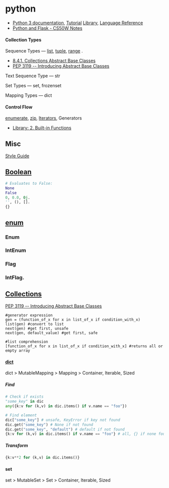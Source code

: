 # python

- [Python 3 documentation](https://docs.python.org/3/), 
[Tutorial](https://docs.python.org/3/tutorial/index.html)
[Library](https://docs.python.org/3/library/index.html), 
[Language Reference](https://docs.python.org/3/reference/index.html)
- [Python and Flask - CS50W Notes](https://cs50.harvard.edu/web/notes/2/)

#### Collection Types

Sequence Types — 
[list](https://github.com/mobilege/data-science/blob/master/list.md), 
[tuple](https://github.com/mobilege/data-science/blob/master/tuple.md), 
[range](https://github.com/mobilege/data-science/blob/master/range.md) . 

- [8.4.1. Collections Abstract Base Classes](https://docs.python.org/3/library/collections.abc.html#collections-abstract-base-classes)
- [PEP 3119 -- Introducing Abstract Base Classes](https://www.python.org/dev/peps/pep-3119/)

Text Sequence Type — str

Set Types — set, frozenset

Mapping Types — dict


#### Control Flow

[enumerate](https://github.com/mobilege/data-science/blob/master/enumerate.md), 
[zip](https://github.com/mobilege/data-science/blob/master/zip.md),
[Iterators](https://github.com/mobilege/data-science/blob/master/iterators.md),
Generators

- [Library: 2. Built-in Functions](https://docs.python.org/3/library/functions.html)

## Misc

[Style Guide](https://www.python.org/dev/peps/pep-0008/)

## [Boolean](https://docs.python.org/3/library/stdtypes.html#truth-value-testing)

```python
# Evaluates to False:
None
False
0, 0.0, 0j.
'', (), [].
{}
```

## [enum](https://docs.python.org/3/library/enum.html)

### Enum

### IntEnum

### Flag

### IntFlag.

## [Collections](https://docs.python.org/3/library/collections.html)

[PEP 3119 -- Introducing Abstract Base Classes](https://www.python.org/dev/peps/pep-3119/)

```
#generator expression
gen = (function_of_x for x in list_of_x if condition_with_x) 
list(gen) #convert to list
next(gen) #get first, unsafe
next(gen, default_value) #get first, safe

#list comprehension
[function_of_x for x in list_of_x if condition_with_x] #returns all or empty array
```



#### [dict](https://docs.python.org/3/library/stdtypes.html#mapping-types-dict)

dict > MutableMapping > Mapping > Container, Iterable, Sized

##### Find

```python
# Check if exists
"some_key" in dic
any({k:v for (k,v) in dic.items() if v.name == "foo"})
```

```python
# Find element
dic["some_key"] # unsafe, KeyError if key not found
dic.get("some_key") # None if not found
dic.get("some_key", "default") # default if not found
{k:v for (k,v) in dic.items() if v.name == "foo"} # all, {} if none found 
```

##### Transform

```python
{k:v**2 for (k,v) in dic.items()}
```

#### set 

set > MutableSet > Set > Container, Iterable, Sized
